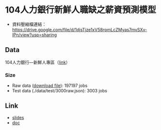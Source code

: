 # 104人力銀行新鮮人職缺之薪資預測模型
- 資料壓縮檔連結：https://drive.google.com/file/d/1djsTjze1xV58rpmLcZMyas7mvSXv-IPn/view?usp=sharing

## Data 
104人力銀行—新鮮人專區（[link](https://www.104.com.tw/jobs/search/?jobsource=freshman_search&jobexp=1)）

### Size
- Raw data ([download file](https://drive.google.com/file/d/1djsTjze1xV58rpmLcZMyas7mvSXv-IPn/view?usp=sharing)): 197197 jobs
- Test data (./data/test/3000raw.json): 3003 jobs

## Link
- [slides](https://docs.google.com/presentation/d/1Y7SDIhAuZn7-IqQYJHyl4-24D9LO76gn--flBMPvK0s/edit#slide=id.g1344feb830c_0_0)
- [doc](https://docs.google.com/document/d/1AfmChshYJz8km2qE6p33LjvXP91sVg5Fbjsy120Hi6o/edit)


